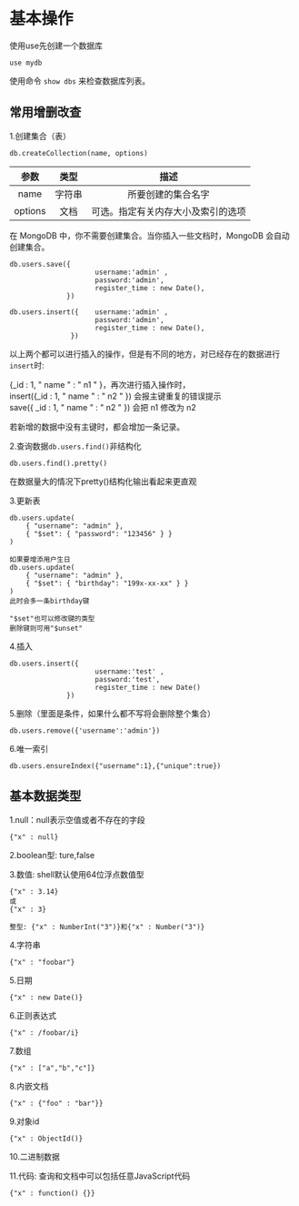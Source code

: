 # 基本操作

使用use先创建一个数据库
```
use mydb
```
使用命令 ` show dbs ` 来检查数据库列表。

## 常用增删改查
1.创建集合（表）
```
db.createCollection(name, options)
```
| 参数 | 类型 | 描述 |      
| :------: |:-----: |:-----: |     
| name | 字符串 | 所要创建的集合名字 |    
|options |文档 |	可选。指定有关内存大小及索引的选项 |   

在 MongoDB 中，你不需要创建集合。当你插入一些文档时，MongoDB 会自动创建集合。

``` 
db.users.save({
                     username:'admin' ,
                     password:'admin',
                     register_time : new Date(),
              })
```

```
db.users.insert({    username:'admin' ,
                     password:'admin',
                     register_time : new Date(),
               })
```
以上两个都可以进行插入的操作，但是有不同的地方，对已经存在的数据进行` insert `时:

{_id : 1, " name " : " n1 " }，再次进行插入操作时，   
insert({_id : 1, " name " : " n2 " })    会报主键重复的错误提示   
save({ _id : 1, " name " : " n2 " })     会把 n1 修改为  n2     

若新增的数据中没有主键时，都会增加一条记录。

2.查询数据` db.users.find() `非结构化
```
db.users.find().pretty()
```
在数据量大的情况下pretty()结构化输出看起来更直观

3.更新表

```
db.users.update(
    { "username": "admin" },
    { "$set": { "password": "123456" } }
)

如果要增添用户生日
db.users.update(
    { "username": "admin" },
    { "$set": { "birthday": "199x-xx-xx" } }
)
此时会多一条birthday键

"$set"也可以修改键的类型
删除键则可用"$unset"
```

4.插入
```
db.users.insert({
                     username:'test' ,
                     password:'test',
                     register_time : new Date()
              })
 ```
 
 5.删除（里面是条件，如果什么都不写将会删除整个集合）
 ```
db.users.remove({'username':'admin'})
```

6.唯一索引
```	
db.users.ensureIndex({"username":1},{"unique":true})
```

## 基本数据类型
1.null：null表示空值或者不存在的字段
```
{"x" : null}
```
2.boolean型: ture,false

3.数值: shell默认使用64位浮点数值型
```
{"x" : 3.14}
或
{"x" : 3}

整型: {"x" : NumberInt("3")}和{"x" : Number("3")}
```

4.字符串
```
{"x" : "foobar"}
```

5.日期
```
{"x" : new Date()}
```

6.正则表达式
```
{"x" : /foobar/i}
```

7.数组
```
{"x" : ["a","b","c"]}
```

8.内嵌文档
```
{"x" : {"foo" : "bar"}}
```

9.对象id
```
{"x" : ObjectId()}
```

10.二进制数据

11.代码: 查询和文档中可以包括任意JavaScript代码
```
{"x" : function() {}}
```
